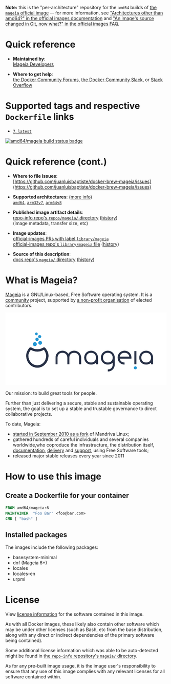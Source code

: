 <!--

********************************************************************************

WARNING:

    DO NOT EDIT "mageia/README.md"

    IT IS AUTO-GENERATED

    (from the other files in "mageia/" combined with a set of templates)

********************************************************************************

-->

**Note:** this is the "per-architecture" repository for the `amd64` builds of [the `mageia` official image](https://hub.docker.com/_/mageia) -- for more information, see ["Architectures other than amd64?" in the official images documentation](https://github.com/docker-library/official-images#architectures-other-than-amd64) and ["An image's source changed in Git, now what?" in the official images FAQ](https://github.com/docker-library/faq#an-images-source-changed-in-git-now-what).

# Quick reference

-	**Maintained by**:  
	[Mageia Developers](https://github.com/juanluisbaptiste/docker-brew-mageia)

-	**Where to get help**:  
	[the Docker Community Forums](https://forums.docker.com/), [the Docker Community Slack](https://dockr.ly/slack), or [Stack Overflow](https://stackoverflow.com/search?tab=newest&q=docker)

# Supported tags and respective `Dockerfile` links

-	[`7`, `latest`](https://github.com/juanluisbaptiste/docker-brew-mageia/blob/718477bf0e9298cf8ed9f08c5229713356e4728d/dist/7/x86_64/Dockerfile)

[![amd64/mageia build status badge](https://img.shields.io/jenkins/s/https/doi-janky.infosiftr.net/job/multiarch/job/amd64/job/mageia.svg?label=amd64/mageia%20%20build%20job)](https://doi-janky.infosiftr.net/job/multiarch/job/amd64/job/mageia/)

# Quick reference (cont.)

-	**Where to file issues**:  
	[https://github.com/juanluisbaptiste/docker-brew-mageia/issues](https://github.com/juanluisbaptiste/docker-brew-mageia/issues)

-	**Supported architectures**: ([more info](https://github.com/docker-library/official-images#architectures-other-than-amd64))  
	[`amd64`](https://hub.docker.com/r/amd64/mageia/), [`arm32v7`](https://hub.docker.com/r/arm32v7/mageia/), [`arm64v8`](https://hub.docker.com/r/arm64v8/mageia/)

-	**Published image artifact details**:  
	[repo-info repo's `repos/mageia/` directory](https://github.com/docker-library/repo-info/blob/master/repos/mageia) ([history](https://github.com/docker-library/repo-info/commits/master/repos/mageia))  
	(image metadata, transfer size, etc)

-	**Image updates**:  
	[official-images PRs with label `library/mageia`](https://github.com/docker-library/official-images/pulls?q=label%3Alibrary%2Fmageia)  
	[official-images repo's `library/mageia` file](https://github.com/docker-library/official-images/blob/master/library/mageia) ([history](https://github.com/docker-library/official-images/commits/master/library/mageia))

-	**Source of this description**:  
	[docs repo's `mageia/` directory](https://github.com/docker-library/docs/tree/master/mageia) ([history](https://github.com/docker-library/docs/commits/master/mageia))

# What is Mageia?

[Mageia](http://www.mageia.org) is a GNU/Linux-based, Free Software operating system. It is a [community](https://www.mageia.org/en/community/) project, supported by [a non-profit organisation](https://www.mageia.org/en/about/#mageia.org) of elected contributors.

![logo](https://raw.githubusercontent.com/docker-library/docs/ab6a17739272608c925f896ecf1c8feb18f0ec1a/mageia/logo.png)

Our mission: to build great tools for people.

Further than just delivering a secure, stable and sustainable operating system, the goal is to set up a stable and trustable governance to direct collaborative projects.

To date, Mageia:

-	[started in September 2010 as a fork](https://www.mageia.org/en/about/2010-sept-announcement.html) of Mandriva Linux;
-	gathered hundreds of careful individuals and several companies worldwide,who coproduce the infrastructure, the distribution itself, [documentation](https://wiki.mageia.org/), [delivery](https://www.mageia.org/en/downloads/) and [support](https://www.mageia.org/en/support/), using Free Software tools;
-	released major stable releases every year since 2011

# How to use this image

## Create a Dockerfile for your container

```dockerfile
FROM amd64/mageia:6
MAINTAINER  "Foo Bar" <foo@bar.com>
CMD [ "bash" ]
```

## Installed packages

The images include the following packages:

-	basesystem-minimal
-	dnf (Mageia 6+)
-	locales
-	locales-en
-	urpmi

# License

View [license information](https://www.mageia.org/en/about/license/) for the software contained in this image.

As with all Docker images, these likely also contain other software which may be under other licenses (such as Bash, etc from the base distribution, along with any direct or indirect dependencies of the primary software being contained).

Some additional license information which was able to be auto-detected might be found in [the `repo-info` repository's `mageia/` directory](https://github.com/docker-library/repo-info/tree/master/repos/mageia).

As for any pre-built image usage, it is the image user's responsibility to ensure that any use of this image complies with any relevant licenses for all software contained within.
